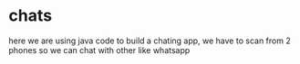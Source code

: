 # chats 
here we are using java code to build a chating app, we have to scan from 2 phones so we can chat with other like whatsapp
